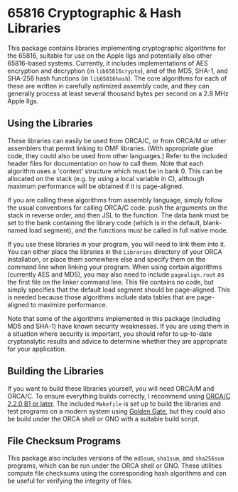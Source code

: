 65816 Cryptographic & Hash Libraries
====================================

This package contains libraries implementing cryptographic algorithms for the 65816, suitable for use on the Apple IIgs and potentially also other 65816-based systems.  Currently, it includes implementations of AES encryption and decryption (in `lib65816crypto`), and of the MD5, SHA-1, and SHA-256 hash functions (in `lib65816hash`).  The core algorithms for each of these are written in carefully optimized assembly code, and they can generally process at least several thousand bytes per second on a 2.8 MHz Apple IIgs.

Using the Libraries
-------------------
These libraries can easily be used from ORCA/C, or from ORCA/M or other assemblers that permit linking to OMF libraries.  (With appropriate glue code, they could also be used from other languages.)  Refer to the included header files for documentation on how to call them.  Note that each algorithm uses a 'context' structure which must be in bank 0.  This can be allocated on the stack (e.g. by using a local variable in C), although maximum performance will be obtained if it is page-aligned.

If you are calling these algorithms from assembly language, simply follow the usual conventions for calling ORCA/C code: push the arguments on the stack in reverse order, and then JSL to the function.  The data bank must be set to the bank containing the library code (which is in the default, blank-named load segment), and the functions must be called in full native mode.

If you use these libraries in your program, you will need to link them into it.  You can either place the libraries in the `Libraries` directory of your ORCA installation, or place them somewhere else and specify them on the command line when linking your program.  When using certain algorithms (currently AES and MD5), you may also need to include `pagealign.root` as the first file on the linker command line.  This file contains no code, but simply specifies that the default load segment should be page-aligned.  This is needed because those algorithms include data tables that are page-aligned to maximize performance.

Note that some of the algorithms implemented in this package (including MD5 and SHA-1) have known security weaknesses.  If you are using them in a situation where security is important, you should refer to up-to-date cryptanalytic results and advice to determine whether they are appropriate for your application.

Building the Libraries
----------------------
If you want to build these libraries yourself, you will need ORCA/M and ORCA/C.  To ensure everything builds correctly, I recommend using [ORCA/C 2.2.0 B1 or later][1].  The included `Makefile` is set up to build the libraries and test programs on a modern system using [Golden Gate][2], but they could also be build under the ORCA shell or GNO with a suitable build script.

[1]: https://github.com/byteworksinc/ORCA-C/releases
[2]: http://golden-gate.ksherlock.com

File Checksum Programs
----------------------
This package also includes versions of the `md5sum`, `sha1sum`, and `sha256sum` programs, which can be run under the ORCA shell or GNO.  These utilities compute file checksums using the corresponding hash algorithms and can be useful for verifying the integrity of files.
